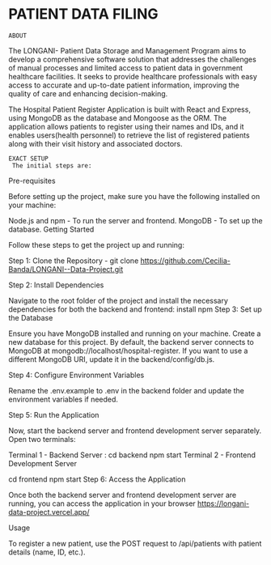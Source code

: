 # PATIENT DATA FILING
    ABOUT
The LONGANI- Patient Data Storage and Management Program aims to develop a comprehensive software solution that addresses the challenges of manual processes and limited access to patient data in government healthcare facilities. It seeks to provide healthcare professionals with easy access to accurate and up-to-date patient information, improving the quality of care and enhancing decision-making.

The Hospital Patient Register Application is built with React and Express, using MongoDB as the database and Mongoose as the ORM. The application allows patients to register using their names and IDs, and it enables users(health personnel) to retrieve the list of registered patients along with their visit history and associated doctors.

    EXACT SETUP
     The initial steps are: 

Pre-requisites

Before setting up the project, make sure you have the following installed on your machine:

Node.js and npm - To run the server and frontend.
MongoDB - To set up the database.
Getting Started

Follow these steps to get the project up and running:

Step 1: Clone the Repository - git clone https://github.com/Cecilia-Banda/LONGANI--Data-Project.git

Step 2: Install Dependencies

Navigate to the root folder of the project and install the necessary dependencies for both the backend and frontend:
    install npm
Step 3: Set up the Database

Ensure you have MongoDB installed and running on your machine. Create a new database for this project. By default, the backend server connects to MongoDB at mongodb://localhost/hospital-register. If you want to use a different MongoDB URI, update it in the backend/config/db.js.

Step 4: Configure Environment Variables

Rename the .env.example to .env in the backend folder and update the environment variables if needed.

Step 5: Run the Application

Now, start the backend server and frontend development server separately. Open two terminals:

Terminal 1 - Backend Server :
cd backend
npm start
Terminal 2 - Frontend Development Server

cd frontend
npm start
Step 6: Access the Application

Once both the backend server and frontend development server are running, you can access the application in your browser https://longani-data-project.vercel.app/

Usage

To register a new patient, use the POST request to /api/patients with patient details (name, ID, etc.).


